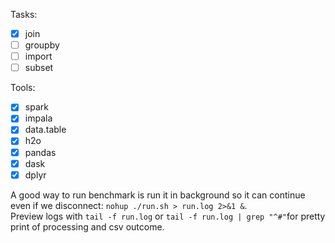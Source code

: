 Tasks:
  - [x] join
  - [ ] groupby
  - [ ] import
  - [ ] subset

Tools:
  - [x] spark
  - [x] impala
  - [x] data.table
  - [x] h2o
  - [x] pandas
  - [x] dask
  - [x] dplyr

A good way to run benchmark is run it in background so it can continue even if we disconnect: `nohup ./run.sh > run.log 2>&1 &`.  
Preview logs with `tail -f run.log` or `tail -f run.log | grep "^#"`for pretty print of processing and csv outcome.  
